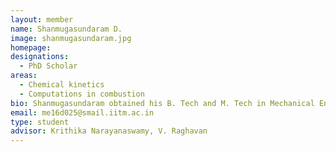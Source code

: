 ```yaml
---
layout: member
name: Shanmugasundaram D.
image: shanmugasundaram.jpg
homepage: 
designations: 
  - PhD Scholar
areas: 
  - Chemical kinetics
  - Computations in combustion
bio: Shanmugasundaram obtained his B. Tech and M. Tech in Mechanical Engineering from Pondicherry Engineering College, Puduchery in 2014 and 2016 respectively. He is currently pursuing his PhD at IIT Madras. His project revolves around chemical kinetic modeling and reactive simulations of fuels relevant to fire research, one among them being methylmethacrylate. 
email: me16d025@smail.iitm.ac.in
type: student
advisor: Krithika Narayanaswamy, V. Raghavan
---
```

